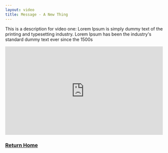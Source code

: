 ```yaml
---
layout: video
title: Message - A New Thing
---
```


<p class="message">
 This is a description for video one: Lorem Ipsum is simply dummy text of the printing and typesetting industry. Lorem Ipsum has been the industry's standard dummy text ever since the 1500s
</p>

<style>.embed-container { position: relative; padding-bottom: 56.25%; height: 0; overflow: hidden; max-width: 100%; } .embed-container iframe, .embed-container object, .embed-container embed { position: absolute; top: 0; left: 0; width: 100%; height: 100%; }</style><div class='embed-container'><iframe src='https://www.youtube.com/embed/bRPQmaFQiwM' frameborder='0' allowfullscreen></iframe></div>

<h3><a href="/" style="margin-top:15px;"><i class="fas fa-arrow-left"></i> Return Home</a><h3>